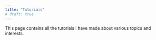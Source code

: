 ```yaml
---
title: "Tutorials"
# draft: true
---
```

This page contains all the tutorials I have made about various topics and interests.
